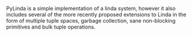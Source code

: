 PyLinda is a simple implementation of a linda system, however it also includes several of the more recently proposed extensions to Linda in the form of multiple tuple spaces, garbage collection, sane non-blocking primitives and bulk tuple operations.